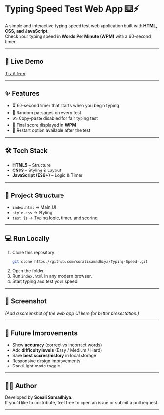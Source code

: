 # Typing Speed Test Web App ⌨️⚡

A simple and interactive typing speed test web application built with **HTML, CSS, and JavaScript**.  
Check your typing speed in **Words Per Minute (WPM)** with a 60-second timer.

---

## 🚀 Live Demo
[Try it here](https://typing-speed-testbysudeep.netlify.app/)

---

## ✨ Features
- ⏳ 60-second timer that starts when you begin typing  
- 📖 Random passages on every test  
- ✍️ Copy-paste disabled for fair typing test  
- 🎯 Final score displayed in **WPM**  
- 🔄 Restart option available after the test  

---

## 🛠️ Tech Stack
- **HTML5** – Structure  
- **CSS3** – Styling & Layout  
- **JavaScript (ES6+)** – Logic & Timer  

---

## 📂 Project Structure
- `index.html` → Main UI  
- `style.css` → Styling  
- `test.js` → Typing logic, timer, and scoring  

---

## 💻 Run Locally
1. Clone this repository:  
   ```bash
   git clone https://github.com/sonalisamadhiya/Typing-Speed-.git
   ```
2. Open the folder.  
3. Run `index.html` in any modern browser.  
4. Start typing and test your speed!  

---

## 📸 Screenshot
*(Add a screenshot of the web app UI here for better presentation.)*

---

## 🚧 Future Improvements
- Show **accuracy** (correct vs incorrect words)  
- Add **difficulty levels** (Easy / Medium / Hard)  
- Save **best scores/history** in local storage  
- Responsive design improvements  
- Dark/Light mode toggle  

---

## 👩‍💻 Author
Developed by **Sonali Samadhiya**.  
If you’d like to contribute, feel free to open an issue or submit a pull request.  

---

